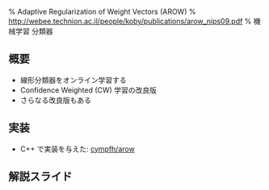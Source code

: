 % Adaptive Regularization of Weight Vectors (AROW)
% http://webee.technion.ac.il/people/koby/publications/arow_nips09.pdf
% 機械学習 分類器

## 概要

- 線形分類器をオンライン学習する
- Confidence Weighted (CW) 学習の改良版
- さらなる改良版もある

## 実装

- C++ で実装を与えた: [cympfh/arow](https://github.com/cympfh/arow)

## 解説スライド

<object width="900" height="800" data="pdf/arow.pdf" type="application/pdf"></object>

